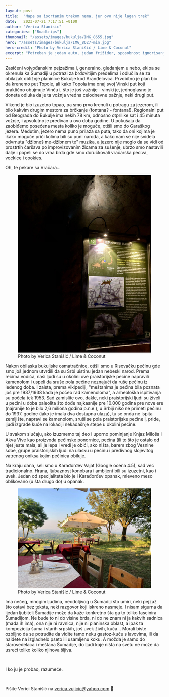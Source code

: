 ```yaml
---
layout: post
title:  "Mape sa iscrtanim trekom nema, jer ovo nije lagan trek"
date:   2023-07-21 7:17:51 +0100
author: "Verica Stanisic"
categories: ["Roadtrips"]
thumbnail: "/assets/images/bukulja/IMG_8655.jpg"
hero: "/assets/images/bukulja/IMG_8627-min.jpg"
hero-credit: "Photo by Verica Stanišić / Lime & Coconut"
excerpt: "Potreban je jedan auto, jedan frižider, sposobnost ignorisanja vrućine i puno pićencadi."
---
```

<drop-cap>Z</drop-cap>asićeni vojvođanskim pejzažima i, generalno, gledanjem u nebo, ekipa se okrenula ka Šumadiji u potrazi za brdovitijim predelima i odlučila se za obilazak obližnje planinice Bukulje kod Aranđelovca. Prvobitno je plan bio da krenemo put Topole, ali kako Topola ima onaj svoj Vinski put koji praktično obujmuje Vinču i, što je još važnije - vinski je, jednoglasno je doneta odluka da je ta vožnja vredna celodnevne pažnje, neki drugi put.


Vikend je bio izuzetno topao, pa smo prvo krenuli u potragu za jezerom, ili bilo kakvim drugim mestom za brčkanje (fontana? - fontana!). Regionalni put od Beograda do Bukulje ima nekih 78 km, odnosno otprilike sat i 45 minuta vožnje, i apsolutno je predivan u ovo doba godine. U pokušaju da zaobiđemo posećena mesta koliko je moguće, otišli smo do Garaškog jezera. Međutim, jezero nema puno prilaza sa puta, tako da oni kojima je ikako moguće prići kolima bili su puni naroda, a kako nam se nije svidela odvrnuta "džibneš me-džibnem te" muzika, a jezero nije moglo da se vidi od prostrtih čaršava po improvizovanim žicama za sušenje, ubrzo smo nastavili dalje i popeli se do vrha brda gde smo doručkovali vračarska peciva, voćkice i cookies.

Oh, te pekare sa Vračara...

<figure>
    <img src='/assets/images/bukulja/IMG_8634.jpg' alt='missing' />
    <figcaption>Photo by Verica Stanišić / Lime & Coconut</figcaption>
</figure>

Nakon obilaska bukuljske osmatračnice, otišli smo u Risovačku pećinu gde smo još jednom utvrdili da su Srbi uistinu jedan nebeski narod. Prema rečima vodiča, naši ljudi su u okolini ove praistorijske pećine napravili kamenolom i uspeli da sruše pola pećine neznajući da ruše pećinu iz ledenog doba. I zaista, prema vikipediji, "meštanima je pećina bila poznata još pre 1937/1938 kada je počeo rad kamenoloma", a arheološka ispitivanja su počela tek 1953. Sad zamislite ovo, dakle, neki praistorijski ljudi su živeli u pećini u doba paleolita što dođe najkasnije pre 10.000 godina pre nove ere (najranije to je bilo 2,6 miliona godina p.n.e.), u Srbiji niko ne primeti pećinu do 1937. godine (iako je imala dva dostupna ulaza), tu se onda ne ispita zemljište, napravi se kamenolom, sruši se pola praistorijske pećine i, pride, ljudi izgrade kuće na lokaciji nekadašnje stepe u okolini pećine. 

U svakom slučaju, ako izuzmemo taj deo i uporno pominjanje Knjaz Miloša i Akva Vive kao proizvoda pećinske ponornice, pećina (ili to što je ostalo od nje) jeste mala, ali je lepa i vredi je obići, ako ništa, barem zbog Vesnine sobe, grupe praistorijskih ljudi na ulasku u pećinu i predivnog slojevitog vatrenog oniksa kojim pećinica obiluje.

Na kraju dana, seli smo u Karađorđev Vajat (Google ocena 4.5), sad već tradicionalno. Hrana, ljubaznost konobara i ambijent bili su izuzetni, kao i uvek. Jedan od specijaliteta bio je i Karađorđev opanak, mleveno meso oblikovano (u šta drugo do) u opanak.

<figure>
    <img src='/assets/images/bukulja/IMG_8656.jpg' alt='missing' />
    <figcaption>Photo by Verica Stanišić / Lime & Coconut</figcaption>
</figure>

Ima nečeg, mnogim ljudima, neodoljivog u Šumadiji što umiri, neki pejzaž što ostavi bez teksta, neki razgovor koji iskreno nasmeje. I nisam sigurna da ijedan ljubitelj Šumadije može da kaže konkretno šta ga to toliko fascinira Šumadijom. Ne bude to ni do visine brda, ni do ne znam ni ja kakvih sadnica (mada ih ima), ona nije ni ravnica, nije ni planinska oblast, a ipak ta kompozicija šuma i starih srpskih, još uvek živih, kuća... Morali biste ozbiljno da se potrudite da vidite tamo neku gastoz-kuću s lavovima, ili da naiđete na izgladnelo pseto ili usamljenu koku. A možda je samo do starosedelaca i meštana Šumadije, do ljudi koje ništa na svetu ne može da usreći toliko koliko njihova šljiva. 

<br>
 
I ko ju je probao, razumeće.

<br>

Pišite Verici Stanišić na [verica.vujicic@yahoo.com](mailto:verica.vujicic@yahoo.com) 🥥